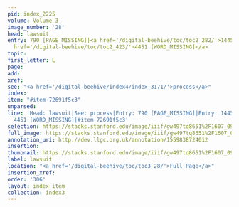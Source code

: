 ```yaml
---
pid: index_2225
volume: Volume 3
image_number: '28'
head: lawsuit
entry: 790 [PAGE_MISSING]|<a href='/digital-beehive/toc/toc2_282/'>1445 [Law Suit]</a>|<a
  href='/digital-beehive/toc/toc2_423/'>4451 [WORD_MISSING]</a>
topic: 
first_letter: L
page: 
add: 
xref: 
see: "<a href='/digital-beehive/index4/index_3171/'>process</a>"
index: 
item: "#item-72691f5c3"
unparsed: 
line: 'Head: lawsuit|See: process|Entry: 790 [PAGE_MISSING]|Entry: 1445 [Law Suit]|Entry:
  4451 [WORD_MISSING]|#item-72691f5c3'
selection: https://stacks.stanford.edu/image/iiif/gw497tq8651%2F1607_0971/406,245,760,179/full/0/default.jpg
full_image: https://stacks.stanford.edu/image/iiif/gw497tq8651%2F1607_0971/full/full/0/default.jpg
annotation_uri: http://dev.llgc.org.uk/annotation/1559838724012
insertion: 
thumbnail: https://stacks.stanford.edu/image/iiif/gw497tq8651%2F1607_0971/406,245,760,179/150,/0/default.jpg
label: lawsuit
location: "<a href='/digital-beehive/toc/toc3_28/'>Full Page</a>"
insertion_xref: 
order: '306'
layout: index_item
collection: index3
---
```

